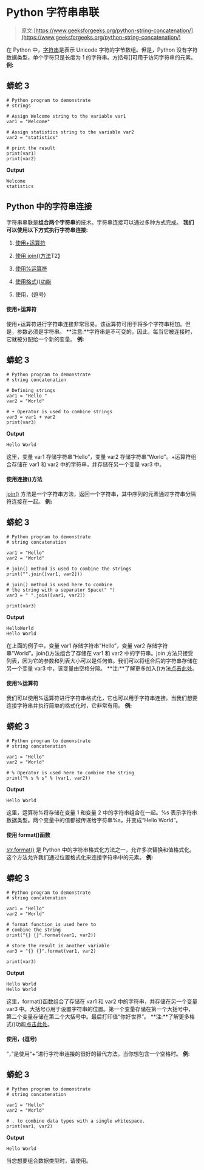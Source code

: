 # Python 字符串串联

> 原文:[https://www.geeksforgeeks.org/python-string-concatenation/](https://www.geeksforgeeks.org/python-string-concatenation/)

在 Python 中，[字符串](https://www.geeksforgeeks.org/python-strings/)是表示 Unicode 字符的字节数组。但是，Python 没有字符数据类型，单个字符只是长度为 1 的字符串。方括号[]可用于访问字符串的元素。
**例:**

## 蟒蛇 3

```
# Python program to demonstrate
# strings

# Assign Welcome string to the variable var1
var1 = "Welcome"

# Assign statistics string to the variable var2
var2 = "statistics"

# print the result
print(var1)
print(var2)
```

**Output**

```
Welcome
statistics
```

## Python 中的字符串连接

字符串串联是**组合两个字符串**的技术。字符串连接可以通过多种方式完成。
**我们可以使用以下方式执行字符串连接:**

1.  [使用+运算符](#+)

2.  [使用 join()方法](#join)T2】
3.  [使用%运算符](#%)

4.  [使用格式()功能](#format)

5.  使用，(逗号)

#### 使用+运算符

使用+运算符进行字符串连接非常容易。该运算符可用于将多个字符串相加。但是，参数必须是字符串。
**注意:**字符串是不可变的，因此，每当它被连接时，它就被分配给一个新的变量。
**例:**

## 蟒蛇 3

```
# Python program to demonstrate
# string concatenation

# Defining strings
var1 = "Hello "
var2 = "World"

# + Operator is used to combine strings
var3 = var1 + var2
print(var3)
```

**Output**

```
Hello World
```

这里，变量 var1 存储字符串“Hello”，变量 var2 存储字符串“World”。+运算符组合存储在 var1 和 var2 中的字符串，并存储在另一个变量 var3 中。

#### 使用连接()方法

[join()](https://www.geeksforgeeks.org/join-function-python/) 方法是一个字符串方法，返回一个字符串，其中序列的元素通过字符串分隔符连接在一起。
**例:**

## 蟒蛇 3

```
# Python program to demonstrate
# string concatenation

var1 = "Hello"
var2 = "World"

# join() method is used to combine the strings
print("".join([var1, var2]))

# join() method is used here to combine
# the string with a separator Space(" ")
var3 = " ".join([var1, var2])

print(var3)
```

**Output**

```
HelloWorld
Hello World
```

在上面的例子中，变量 var1 存储字符串“Hello”，变量 var2 存储字符串“World”。join()方法组合了存储在 var1 和 var2 中的字符串。join 方法只接受列表，因为它的参数和列表大小可以是任何值。我们可以将组合后的字符串存储在另一个变量 var3 中，该变量由空格分隔。
**注:**了解更多加入()方法[点击此处](https://www.geeksforgeeks.org/join-function-python/)。

#### 使用%运算符

我们可以使用%运算符进行字符串格式化，它也可以用于字符串连接。当我们想要连接字符串并执行简单的格式化时，它非常有用。
**例:**

## 蟒蛇 3

```
# Python program to demonstrate
# string concatenation

var1 = "Hello"
var2 = "World"

# % Operator is used here to combine the string
print("% s % s" % (var1, var2))
```

**Output**

```
Hello World
```

这里，运算符%将存储在变量 1 和变量 2 中的字符串组合在一起。%s 表示字符串数据类型。两个变量中的值都被传递给字符串%s，并变成“Hello World”。

#### 使用 format()函数

[str.format()](https://www.geeksforgeeks.org/python-format-function/) 是 Python 中的字符串格式化方法之一，允许多次替换和值格式化。这个方法允许我们通过位置格式化来连接字符串中的元素。
**例:**

## 蟒蛇 3

```
# Python program to demonstrate
# string concatenation

var1 = "Hello"
var2 = "World"

# format function is used here to
# combine the string
print("{} {}".format(var1, var2))

# store the result in another variable
var3 = "{} {}".format(var1, var2)

print(var3)
```

**Output**

```
Hello World
Hello World
```

这里，format()函数组合了存储在 var1 和 var2 中的字符串，并存储在另一个变量 var3 中。大括号{}用于设置字符串的位置。第一个变量存储在第一个大括号中，第二个变量存储在第二个大括号中。最后打印值“你好世界”。
**注:**了解更多格式()功能[点击此处](https://www.geeksforgeeks.org/python-format-function/)。

#### 使用，(逗号)

“，”是使用“+”进行字符串连接的很好的替代方法。当你想包含一个空格时。
**例:**

## 蟒蛇 3

```
# Python program to demonstrate
# string concatenation

var1 = "Hello"
var2 = "World"

# , to combine data types with a single whitespace.
print(var1, var2)
```

**Output**

```
Hello World
```

当您想要组合数据类型时，请使用。